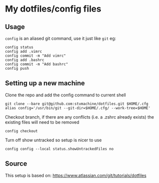 # My dotfiles/config files

## Usage

`config` is an aliased git command, use it just like `git` eg:
```
config status
config add .vimrc
config commit -m "Add vimrc"
config add .bashrc
config commit -m "Add bashrc"
config push
```

## Setting up a new machine

Clone the repo and add the config command to current shell
```
git clone --bare git@github.com:stvmachine/dotfiles.git $HOME/.cfg
alias config='/usr/bin/git --git-dir=$HOME/.cfg/ --work-tree=$HOME'
```

Checkout branch, if there are any conflicts (i.e. a .zshrc already exists) the existing files will need to be removed
```
config checkout
```

Turn off show untracked so setup is nicer to use
```
config config --local status.showUntrackedFiles no
```

## Source
This setup is based on: https://www.atlassian.com/git/tutorials/dotfiles
